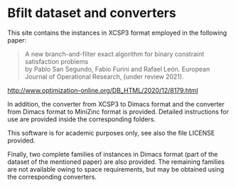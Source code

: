 # Bfilt dataset and converters

This site contains the instances in XCSP3 format employed in the following paper:

> A new branch-and-filter exact algorithm for binary constraint satisfaction problems  
by Pablo San Segundo, Fabio Furini and Rafael León. European Journal of Operational Research, (under review 2021).

http://www.optimization-online.org/DB_HTML/2020/12/8179.html

In addition, the converter from XCSP3  to Dimacs format and the converter from Dimacs format to MiniZinc format is provided. Detailed instructions for use are provided inside the corresponding folders.

This software is for academic purposes only, see also the file LICENSE  provided.

Finally, two complete families of instances in Dimacs format (part of the dataset of the mentioned paper) are also provided. The remaining families are not available owing to  space requirements, but may be obtained using the corresponding converters.
